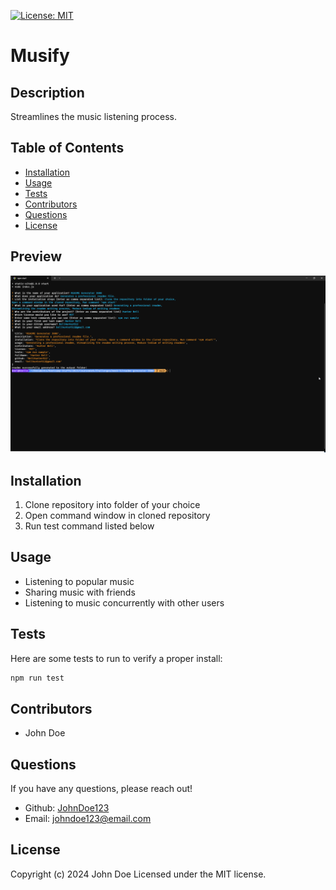 [![License: MIT](https://img.shields.io/badge/License-MIT-yellow.svg)](https://opensource.org/licenses/MIT)
# Musify

## Description
Streamlines the music listening process.
  
## Table of Contents
- [Installation](#installation)
- [Usage](#usage)
- [Tests](#tests)
- [Contributors](#contributing)
- [Questions](#questions)
- [License](#license)

## Preview
![preview](./assets/images/preview.png)
  
## Installation
1. Clone repository into folder of your choice
2. Open command window in cloned repository
3. Run test command listed below
  
## Usage
- Listening to popular music
- Sharing music with friends
- Listening to music concurrently with other users

## Tests
Here are some tests to run to verify a proper install:
```bash
npm run test
```

## Contributors
- John Doe

## Questions
If you have any questions, please reach out!
- Github: [JohnDoe123](https://github.com/JohnDoe123)
- Email: [johndoe123@email.com](mailto:johndoe123@email.com)

## License
Copyright (c) 2024 John Doe
Licensed under the MIT license.
